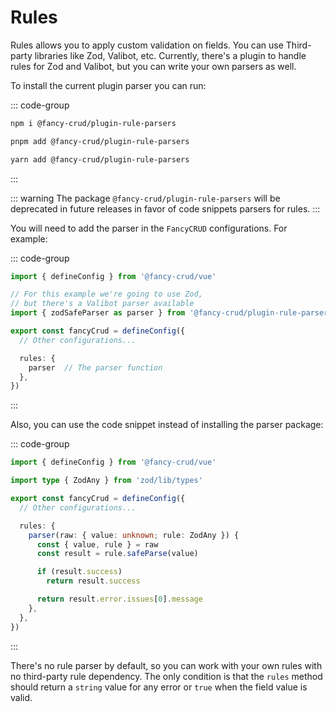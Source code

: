 # Rules

Rules allows you to apply custom validation on fields. You can use Third-party libraries like Zod, Valibot, etc. Currently, there's a plugin to handle rules for Zod and Valibot, but you can write your own parsers as well.

To install the current plugin parser you can run:

::: code-group
```bash [NPM]
npm i @fancy-crud/plugin-rule-parsers
```
```bash [PNPM]
pnpm add @fancy-crud/plugin-rule-parsers
```
```bash [Yarn]
yarn add @fancy-crud/plugin-rule-parsers
```
:::

::: warning
The package `@fancy-crud/plugin-rule-parsers` will be deprecated in future releases in favor of code snippets parsers for rules.
:::


You will need to add the parser in the `FancyCRUD` configurations. For example:

::: code-group
```ts [fancy-crud.config.ts]
import { defineConfig } from '@fancy-crud/vue'

// For this example we're going to use Zod,
// but there's a Valibot parser available
import { zodSafeParser as parser } from '@fancy-crud/plugin-rule-parsers'

export const fancyCrud = defineConfig({
  // Other configurations...

  rules: {
    parser  // The parser function
  },
})
```
:::

Also, you can use the code snippet instead of installing the parser package:

::: code-group
```ts [fancy-crud.config.ts]
import { defineConfig } from '@fancy-crud/vue'

import type { ZodAny } from 'zod/lib/types'

export const fancyCrud = defineConfig({
  // Other configurations...

  rules: {
    parser(raw: { value: unknown; rule: ZodAny }) {
      const { value, rule } = raw
      const result = rule.safeParse(value)

      if (result.success)
        return result.success

      return result.error.issues[0].message
    },
  },
})
```
:::

There's no rule parser by default, so you can work with your own rules with no third-party rule dependency. The only condition is that the `rules` method should return a `string` value for any error or `true` when the field value is valid.